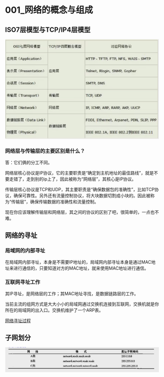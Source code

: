 # 001_网络的概念与组成

## ISO7层模型与TCP/IP4层模型

![alt text](f764cf88e1f4dde6cb8754fc449ccb02.png)

### 网络层与传输层的主要区别是什么？

答：它们俩的分工不同。

网络层核心协议是IP协议，它的主要职责是“确定到主机地址的最佳路线”，就是不要走错了，走到别的ip上了，因此被称为“网络层”，其核心是IP协议。

传输层核心协议是TCP和UDP，其主要职责是“确保数据包的准确性”，比如TCP协议，确保可靠性。另外还有流量控制协议，将大块数据切割成小块的。因此被称为“传输层”，确保传输数据的准确性和流量控制。

现在你应该理解传输层和网络层，其之间的协议的区别了吧，很简单的，一点也不难。

## 网络的寻址

### 局域网的内部寻址

在局域网内部寻址，本身是不需要IP地址的，局域网内部寻址本身是通过MAC地址来进行通信的，只要知道对方的MAC地址，就来使用MAC地址进行通信。 

### 互联网寻址工作

其IP寻址，是网络层的工作；其MAC地址寻找，是数据链路层的工作。

当前主流的组网方式是大大小小的局域网通过交换机连接到互联网，交换机就是你所在的局域网的出入口。交换机维护了一个ARP表。

[网络寻址过程 ](https://www.cnblogs.com/hello-shf/p/13570587.html)

## 子网划分

![alt text](990081f7670aefae52af08c29d1eb53d.png)

